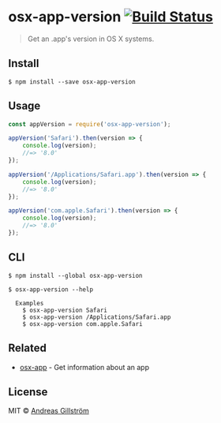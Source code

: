 # osx-app-version [![Build Status](https://travis-ci.org/gillstrom/osx-app-version.svg?branch=master)](https://travis-ci.org/gillstrom/osx-app-version)

> Get an .app's version in OS X systems.


## Install

```
$ npm install --save osx-app-version
```


## Usage

```js
const appVersion = require('osx-app-version');

appVersion('Safari').then(version => {
	console.log(version);
	//=> '8.0'
});

appVersion('/Applications/Safari.app').then(version => {
	console.log(version);
	//=> '8.0'
});

appVersion('com.apple.Safari').then(version => {
	console.log(version);
	//=> '8.0'
});
```


## CLI

```
$ npm install --global osx-app-version
```

```
$ osx-app-version --help

  Examples
    $ osx-app-version Safari
    $ osx-app-version /Applications/Safari.app
    $ osx-app-version com.apple.Safari
```


## Related

* [osx-app](https://github.com/gillstrom/osx-app) - Get information about an app


## License

MIT © [Andreas Gillström](https://github.com/gillstrom)
